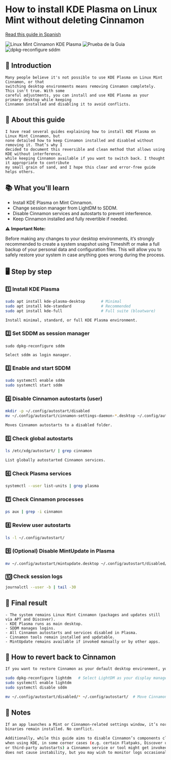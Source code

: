 # How to install KDE Plasma on Linux Mint without deleting Cinnamon # 
[Read this guide in Spanish](https://github.com/MrHyde7191/kde-plasma-on-mint-es "Spanish version")

![Linux Mint Cinnamon   KDE Plasma](https://github.com/user-attachments/assets/12f3108c-bd79-47b7-b4f1-c7f550d65cc1)
![Prueba de la Guia](https://github.com/user-attachments/assets/99d96778-1d7b-483d-9f07-20d92f95e93f)
![dpkg-reconfigure sddm](https://github.com/user-attachments/assets/a6455a3b-7337-4212-b96e-2e5d832020b3)

## 📌 Introduction

```
Many people believe it's not possible to use KDE Plasma on Linux Mint Cinnamon, or that
switching desktop environments means removing Cinnamon completely. This isn't true. With some
careful adjustments, you can install and use KDE Plasma as your primary desktop while keeping
Cinnamon installed and disabling it to avoid conflicts.
```
## 📢 About this guide

```
I have read several guides explaining how to install KDE Plasma on Linux Mint Cinnamon, but
none detailed how to keep Cinnamon installed and disabled without removing it. That’s why I
decided to document this reversible and clean method that allows using KDE without interference,
while keeping Cinnamon available if you want to switch back. I thought it appropriate to contribute
my small grain of sand, and I hope this clear and error-free guide helps others.
```
## 📚 What you'll learn

- Install KDE Plasma on Mint Cinnamon. 
- Change session manager from LightDM to SDDM.
- Disable Cinnamon services and autostarts to prevent interference.  
- Keep Cinnamon installed and fully revertible if needed.

⚠️ **Important Note:**

Before making any changes to your desktop environments, it’s strongly recommended to create a system snapshot using Timeshift or make a full backup of your personal data and configuration files.
This will allow you to safely restore your system in case anything goes wrong during the process.


## 🖥️ Step by step

### 1️⃣ Install KDE Plasma

```bash
sudo apt install kde-plasma-desktop       # Minimal
sudo apt install kde-standard             # Recommended
sudo apt install kde-full                 # Full suite (bloatware)

Install minimal, standard, or full KDE Plasma environment.
```
### 2️⃣ Set SDDM as session manager
```
sudo dpkg-reconfigure sddm

Select sddm as login manager.
```
### 3️⃣ Enable and start SDDM
```bash
sudo systemctl enable sddm
sudo systemctl start sddm
```
### 4️⃣ Disable Cinnamon autostarts (user)
```bash
mkdir -p ~/.config/autostart/disabled
mv ~/.config/autostart/cinnamon-settings-daemon-*.desktop ~/.config/autostart/disabled/

Moves Cinnamon autostarts to a disabled folder.
```
### 5️⃣ Check global autostarts
```bash
ls /etc/xdg/autostart/ | grep cinnamon

List globally autostarted Cinnamon services.
```
### 6️⃣ Check Plasma services
```bash
systemctl --user list-units | grep plasma
```
### 7️⃣ Check Cinnamon processes
```bash
ps aux | grep -i cinnamon
```
### 8️⃣ Review user autostarts
```bash
ls -l ~/.config/autostart/
```
### 9️⃣ (Optional) Disable MintUpdate in Plasma
```bash
mv ~/.config/autostart/mintupdate.desktop ~/.config/autostart/disabled/
```
### 🔟 Check session logs
```bash
journalctl --user -b | tail -30
```
## 📌 Final result
```
- The system remains Linux Mint Cinnamon (packages and updates still via APT and Discover).
- KDE Plasma runs as main desktop.
- SDDM manages logins.
- All Cinnamon autostarts and services disabled in Plasma.
- Cinnamon tools remain installed and updatable.
- MintUpdate remains available if invoked manually or by other apps.
```
## 🔄 How to revert back to Cinnamon

```bash
If you want to restore Cinnamon as your default desktop environment, you can reverse the changes easily:

sudo dpkg-reconfigure lightdm   # Select LightDM as your display manager
sudo systemctl enable lightdm
sudo systemctl disable sddm

mv ~/.config/autostart/disabled/* ~/.config/autostart/  # Move Cinnamon autostarts back to original folder

```
## 📎 Notes

```bash
If an app launches a Mint or Cinnamon-related settings window, it’s normal since 
binaries remain installed. No conflict.

Additionally, while this guide aims to disable Cinnamon’s components cleanly 
when using KDE, in some corner cases (e.g. certain Flatpaks, Discover updates, 
or third-party autostarts) a Cinnamon service or tool might get invoked. This 
does not cause instability, but you may wish to monitor logs occasionally.
